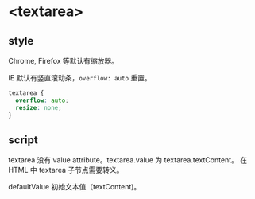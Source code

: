 # \<textarea>

## style

Chrome, Firefox 等默认有缩放器。

IE 默认有竖直滚动条，`overflow: auto` 重置。

```css
textarea {
  overflow: auto;
  resize: none;
}
```

## script

textarea 没有 value attribute。textarea.value 为 textarea.textContent。
在 HTML 中 textarea 子节点需要转义。

defaultValue 初始文本值（textContent)。
